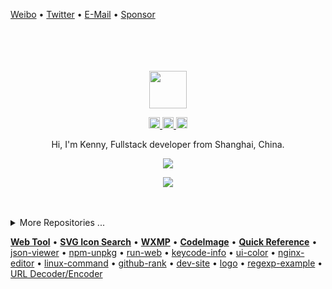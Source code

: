 [Weibo](http://weibo.com/pc175) • [Twitter](https://twitter.com/jaywcjlove) • [E-Mail](mailto:wowohoo@qq.com) • [Sponsor](https://wangchujiang.com/sponsor.html)

<div align="center">
  <br>
  <br>
  <br>
  <br>
  <a href="https://wangchujiang.com/">
    <img width="60" height="60" src="https://avatars0.githubusercontent.com/u/1680273?s=460&u=4471b74deb9973096418a93960c664c5ea3bd159&v=4" />
  </a>
  <br>
  <p>
    <a href="http://weibo.com/pc175">
      <img width="18" height="18" src="https://raw.githubusercontent.com/jaywcjlove/jaywcjlove/master/imgs/weibo.svg?sanitize=true" />
    </a>
    <a href="https://twitter.com/jaywcjlove">
      <img width="18" height="18" src="https://raw.githubusercontent.com/jaywcjlove/jaywcjlove/master/imgs/twitter.svg?sanitize=true" />
    </a>
    <a href="mailto:wowohoo@qq.com">
      <img width="18" height="18" src="https://raw.githubusercontent.com/jaywcjlove/jaywcjlove/master/imgs/mail.svg?sanitize=true" />
    </a>
  </p>
  <p>Hi, I'm Kenny, Fullstack developer from Shanghai, China.</p>
  <p>
    <a href="https://wangchujiang.com/">
      <img src="https://github-readme-stats.vercel.app/api?username=jaywcjlove&show_icons=true&icon_color=805AD5&text_color=718096&bg_color=ffffff&hide_title=true&hide_border=true&hide=contribs,issues" />
    </a>
  </p>
  
  <p>
    <a href="https://wangchujiang.com/">
      <img src="https://github-profile-trophy.vercel.app/?username=jaywcjlove&theme=flat&title=Stars,Followers,Commit,MultiLanguage&margin-w=5&row=1&column=4" />
    </a>
  </p>
  
  <br>
  <br>
</div>

<details>
<summary>More Repositories ...</summary>

<!--repos-handbook-start-->

project | homepage | stars | last commit | downloads | version 
:--- | --- | :--- | :--- | :--- | :--- 
[awesome-mac](https://github.com/jaywcjlove/awesome-mac) | [`#homepage`](https://git.io/macx) | [![GitHub stars](https://img.shields.io/github/stars/jaywcjlove/awesome-mac?style=flat)](https://github.com/jaywcjlove/awesome-mac/stargazers) | [![GitHub last commit](https://img.shields.io/github/last-commit/jaywcjlove/awesome-mac?style=flat&label=last)](https://github.com/jaywcjlove/awesome-mac/commits) | [![NPM Downloads](https://img.shields.io/npm/dm/awesome-mac.svg?label=&logo=npm&style=flat&labelColor=ffacab&color=dd4e4c)](https://www.npmjs.com/package/awesome-mac) | [![npm version](https://img.shields.io/npm/v/awesome-mac.svg?logo=npm)](https://www.npmjs.com/package/awesome-mac)
[handbook](https://github.com/jaywcjlove/handbook) | [`#homepage`](https://jaywcjlove.github.io/handbook) | [![GitHub stars](https://img.shields.io/github/stars/jaywcjlove/handbook?style=flat)](https://github.com/jaywcjlove/handbook/stargazers) | [![GitHub last commit](https://img.shields.io/github/last-commit/jaywcjlove/handbook?style=flat&label=last)](https://github.com/jaywcjlove/handbook/commits) | - | ![GitHub package version](https://img.shields.io/github/v/tag/jaywcjlove/handbook?style=flat&label=&labelColor=555&logo=github)
[mysql-tutorial](https://github.com/jaywcjlove/mysql-tutorial) | [`#homepage`](https://jaywcjlove.github.io/mysql-tutorial) | [![GitHub stars](https://img.shields.io/github/stars/jaywcjlove/mysql-tutorial?style=flat)](https://github.com/jaywcjlove/mysql-tutorial/stargazers) | [![GitHub last commit](https://img.shields.io/github/last-commit/jaywcjlove/mysql-tutorial?style=flat&label=last)](https://github.com/jaywcjlove/mysql-tutorial/commits) | - | ![GitHub package version](https://img.shields.io/github/v/tag/jaywcjlove/mysql-tutorial?style=flat&label=&labelColor=555&logo=github)
[awesome-uikit](https://github.com/jaywcjlove/awesome-uikit) | [`#homepage`](https://jaywcjlove.github.io/awesome-uikit) | [![GitHub stars](https://img.shields.io/github/stars/jaywcjlove/awesome-uikit?style=flat)](https://github.com/jaywcjlove/awesome-uikit/stargazers) | [![GitHub last commit](https://img.shields.io/github/last-commit/jaywcjlove/awesome-uikit?style=flat&label=last)](https://github.com/jaywcjlove/awesome-uikit/commits) | - | ![GitHub package version](https://img.shields.io/github/v/tag/jaywcjlove/awesome-uikit?style=flat&label=&labelColor=555&logo=github)
[nginx-tutorial](https://github.com/jaywcjlove/nginx-tutorial) | [`#homepage`](https://jaywcjlove.github.io/nginx-tutorial) | [![GitHub stars](https://img.shields.io/github/stars/jaywcjlove/nginx-tutorial?style=flat)](https://github.com/jaywcjlove/nginx-tutorial/stargazers) | [![GitHub last commit](https://img.shields.io/github/last-commit/jaywcjlove/nginx-tutorial?style=flat&label=last)](https://github.com/jaywcjlove/nginx-tutorial/commits) | - | ![GitHub package version](https://img.shields.io/github/v/tag/jaywcjlove/nginx-tutorial?style=flat&label=&labelColor=555&logo=github)
[docker-tutorial](https://github.com/jaywcjlove/docker-tutorial) | [`#homepage`](https://jaywcjlove.github.io/docker-tutorial) | [![GitHub stars](https://img.shields.io/github/stars/jaywcjlove/docker-tutorial?style=flat)](https://github.com/jaywcjlove/docker-tutorial/stargazers) | [![GitHub last commit](https://img.shields.io/github/last-commit/jaywcjlove/docker-tutorial?style=flat&label=last)](https://github.com/jaywcjlove/docker-tutorial/commits) | - | ![GitHub package version](https://img.shields.io/github/v/tag/jaywcjlove/docker-tutorial?style=flat&label=&labelColor=555&logo=github)
[golang-tutorial](https://github.com/jaywcjlove/golang-tutorial) | [`#homepage`](https://jaywcjlove.github.io/golang-tutorial) | [![GitHub stars](https://img.shields.io/github/stars/jaywcjlove/golang-tutorial?style=flat)](https://github.com/jaywcjlove/golang-tutorial/stargazers) | [![GitHub last commit](https://img.shields.io/github/last-commit/jaywcjlove/golang-tutorial?style=flat&label=last)](https://github.com/jaywcjlove/golang-tutorial/commits) | - | 
[shell-tutorial](https://github.com/jaywcjlove/shell-tutorial) | [`#homepage`](https://jaywcjlove.github.io/shell-tutorial) | [![GitHub stars](https://img.shields.io/github/stars/jaywcjlove/shell-tutorial?style=flat)](https://github.com/jaywcjlove/shell-tutorial/stargazers) | [![GitHub last commit](https://img.shields.io/github/last-commit/jaywcjlove/shell-tutorial?style=flat&label=last)](https://github.com/jaywcjlove/shell-tutorial/commits) | - | ![GitHub package version](https://img.shields.io/github/v/tag/jaywcjlove/shell-tutorial?style=flat&label=&labelColor=555&logo=github)
[git-tips](https://github.com/jaywcjlove/git-tips) | [`#homepage`](https://jaywcjlove.github.io/git-tips) | [![GitHub stars](https://img.shields.io/github/stars/jaywcjlove/git-tips?style=flat)](https://github.com/jaywcjlove/git-tips/stargazers) | [![GitHub last commit](https://img.shields.io/github/last-commit/jaywcjlove/git-tips?style=flat&label=last)](https://github.com/jaywcjlove/git-tips/commits) | - | ![GitHub package version](https://img.shields.io/github/v/tag/jaywcjlove/git-tips?style=flat&label=&labelColor=555&logo=github)
[regexp-example](https://github.com/jaywcjlove/regexp-example) | [`#homepage`](https://jaywcjlove.github.io/regexp-example) | [![GitHub stars](https://img.shields.io/github/stars/jaywcjlove/regexp-example?style=flat)](https://github.com/jaywcjlove/regexp-example/stargazers) | [![GitHub last commit](https://img.shields.io/github/last-commit/jaywcjlove/regexp-example?style=flat&label=last)](https://github.com/jaywcjlove/regexp-example/commits) | - | ![GitHub package version](https://img.shields.io/github/v/tag/jaywcjlove/regexp-example?style=flat&label=&labelColor=555&logo=github)
[swiftui-example](https://github.com/jaywcjlove/swiftui-example) | [`#homepage`](https://jaywcjlove.github.io/swiftui-example) | [![GitHub stars](https://img.shields.io/github/stars/jaywcjlove/swiftui-example?style=flat)](https://github.com/jaywcjlove/swiftui-example/stargazers) | [![GitHub last commit](https://img.shields.io/github/last-commit/jaywcjlove/swiftui-example?style=flat&label=last)](https://github.com/jaywcjlove/swiftui-example/commits) | - | ![GitHub package version](https://img.shields.io/github/v/tag/jaywcjlove/swiftui-example?style=flat&label=&labelColor=555&logo=github)
[swift-tutorial](https://github.com/jaywcjlove/swift-tutorial) | [`#homepage`](https://jaywcjlove.github.io/swift-tutorial) | [![GitHub stars](https://img.shields.io/github/stars/jaywcjlove/swift-tutorial?style=flat)](https://github.com/jaywcjlove/swift-tutorial/stargazers) | [![GitHub last commit](https://img.shields.io/github/last-commit/jaywcjlove/swift-tutorial?style=flat&label=last)](https://github.com/jaywcjlove/swift-tutorial/commits) | - | ![GitHub package version](https://img.shields.io/github/v/tag/jaywcjlove/swift-tutorial?style=flat&label=&labelColor=555&logo=github)
[c-tutorial](https://github.com/jaywcjlove/c-tutorial) | [`#homepage`](https://jaywcjlove.github.io/c-tutorial) | [![GitHub stars](https://img.shields.io/github/stars/jaywcjlove/c-tutorial?style=flat)](https://github.com/jaywcjlove/c-tutorial/stargazers) | [![GitHub last commit](https://img.shields.io/github/last-commit/jaywcjlove/c-tutorial?style=flat&label=last)](https://github.com/jaywcjlove/c-tutorial/commits) | - | ![GitHub package version](https://img.shields.io/github/v/tag/jaywcjlove/c-tutorial?style=flat&label=&labelColor=555&logo=github)
[github-actions](https://github.com/jaywcjlove/github-actions) | [`#homepage`](https://jaywcjlove.github.io/github-actions) | [![GitHub stars](https://img.shields.io/github/stars/jaywcjlove/github-actions?style=flat)](https://github.com/jaywcjlove/github-actions/stargazers) | [![GitHub last commit](https://img.shields.io/github/last-commit/jaywcjlove/github-actions?style=flat&label=last)](https://github.com/jaywcjlove/github-actions/commits) | - | ![GitHub package version](https://img.shields.io/github/v/tag/jaywcjlove/github-actions?style=flat&label=&labelColor=555&logo=github)
[react-native](https://github.com/jaywcjlove/react-native) | [`#homepage`](https://jaywcjlove.github.io/react-native) | [![GitHub stars](https://img.shields.io/github/stars/jaywcjlove/react-native?style=flat)](https://github.com/jaywcjlove/react-native/stargazers) | [![GitHub last commit](https://img.shields.io/github/last-commit/jaywcjlove/react-native?style=flat&label=last)](https://github.com/jaywcjlove/react-native/commits) | - | ![GitHub package version](https://img.shields.io/github/v/tag/jaywcjlove/react-native?style=flat&label=&labelColor=555&logo=github)
[html-tutorial](https://github.com/jaywcjlove/html-tutorial) | [`#homepage`](https://jaywcjlove.github.io/html-tutorial) | [![GitHub stars](https://img.shields.io/github/stars/jaywcjlove/html-tutorial?style=flat)](https://github.com/jaywcjlove/html-tutorial/stargazers) | [![GitHub last commit](https://img.shields.io/github/last-commit/jaywcjlove/html-tutorial?style=flat&label=last)](https://github.com/jaywcjlove/html-tutorial/commits) | - | ![GitHub package version](https://img.shields.io/github/v/tag/jaywcjlove/html-tutorial?style=flat&label=&labelColor=555&logo=github)

<!--repos-handbook-end-->

<!--repos-start-->

project | homepage | stars | last commit | downloads | version 
:--- | --- | :--- | :--- | :--- | :--- 
[linux-command](https://github.com/jaywcjlove/linux-command) | [`#homepage`](https://jaywcjlove.github.io/linux-command) | [![GitHub stars](https://img.shields.io/github/stars/jaywcjlove/linux-command?style=flat)](https://github.com/jaywcjlove/linux-command/stargazers) | [![GitHub last commit](https://img.shields.io/github/last-commit/jaywcjlove/linux-command?style=flat&label=last)](https://github.com/jaywcjlove/linux-command/commits) | [![NPM Downloads](https://img.shields.io/npm/dm/linux-command.svg?label=&logo=npm&style=flat&labelColor=ffacab&color=dd4e4c)](https://www.npmjs.com/package/linux-command) | [![npm version](https://img.shields.io/npm/v/linux-command.svg?logo=npm)](https://www.npmjs.com/package/linux-command)
[hotkeys](https://github.com/jaywcjlove/hotkeys) | [`#homepage`](https://git.io/hotkeys.js) | [![GitHub stars](https://img.shields.io/github/stars/jaywcjlove/hotkeys?style=flat)](https://github.com/jaywcjlove/hotkeys/stargazers) | [![GitHub last commit](https://img.shields.io/github/last-commit/jaywcjlove/hotkeys?style=flat&label=last)](https://github.com/jaywcjlove/hotkeys/commits) | [![NPM Downloads](https://img.shields.io/npm/dm/hotkeys-js.svg?label=&logo=npm&style=flat&labelColor=ffacab&color=dd4e4c)](https://www.npmjs.com/package/hotkeys-js) | [![npm version](https://img.shields.io/npm/v/hotkeys-js.svg?logo=npm)](https://www.npmjs.com/package/hotkeys-js)
[reference](https://github.com/jaywcjlove/reference) | [`#homepage`](https://jaywcjlove.github.io/reference) | [![GitHub stars](https://img.shields.io/github/stars/jaywcjlove/reference?style=flat)](https://github.com/jaywcjlove/reference/stargazers) | [![GitHub last commit](https://img.shields.io/github/last-commit/jaywcjlove/reference?style=flat&label=last)](https://github.com/jaywcjlove/reference/commits) | - | ![GitHub package version](https://img.shields.io/github/v/tag/jaywcjlove/reference?style=flat&label=&labelColor=555&logo=github)
[github-rank](https://github.com/jaywcjlove/github-rank) | [`#homepage`](http://jaywcjlove.github.io/github-rank) | [![GitHub stars](https://img.shields.io/github/stars/jaywcjlove/github-rank?style=flat)](https://github.com/jaywcjlove/github-rank/stargazers) | [![GitHub last commit](https://img.shields.io/github/last-commit/jaywcjlove/github-rank?style=flat&label=last)](https://github.com/jaywcjlove/github-rank/commits) | [![NPM Downloads](https://img.shields.io/npm/dm/@wcj/github-rank.svg?label=&logo=npm&style=flat&labelColor=ffacab&color=dd4e4c)](https://www.npmjs.com/package/@wcj/github-rank) | [![npm version](https://img.shields.io/npm/v/@wcj/github-rank.svg?logo=npm)](https://www.npmjs.com/package/@wcj/github-rank)
[iNotify](https://github.com/jaywcjlove/iNotify) | [`#homepage`](https://git.io/iNotify) | [![GitHub stars](https://img.shields.io/github/stars/jaywcjlove/iNotify?style=flat)](https://github.com/jaywcjlove/iNotify/stargazers) | [![GitHub last commit](https://img.shields.io/github/last-commit/jaywcjlove/iNotify?style=flat&label=last)](https://github.com/jaywcjlove/iNotify/commits) | [![NPM Downloads](https://img.shields.io/npm/dm/@wcjiang/notify.svg?label=&logo=npm&style=flat&labelColor=ffacab&color=dd4e4c)](https://www.npmjs.com/package/@wcjiang/notify) | [![npm version](https://img.shields.io/npm/v/@wcjiang/notify.svg?logo=npm)](https://www.npmjs.com/package/@wcjiang/notify)
[oscnews](https://github.com/jaywcjlove/oscnews) | [`#homepage`](https://chrome.google.com/webstore/detail/oscnews/iheapfheanfjcemgneblljhaebonakbg) | [![GitHub stars](https://img.shields.io/github/stars/jaywcjlove/oscnews?style=flat)](https://github.com/jaywcjlove/oscnews/stargazers) | [![GitHub last commit](https://img.shields.io/github/last-commit/jaywcjlove/oscnews?style=flat&label=last)](https://github.com/jaywcjlove/oscnews/commits) | - | ![GitHub package version](https://img.shields.io/github/v/tag/jaywcjlove/oscnews?style=flat&label=&labelColor=555&logo=github)
[vim-web](https://github.com/jaywcjlove/vim-web) | [`#homepage`](https://jaywcjlove.github.io/vim-web) | [![GitHub stars](https://img.shields.io/github/stars/jaywcjlove/vim-web?style=flat)](https://github.com/jaywcjlove/vim-web/stargazers) | [![GitHub last commit](https://img.shields.io/github/last-commit/jaywcjlove/vim-web?style=flat&label=last)](https://github.com/jaywcjlove/vim-web/commits) | - | ![GitHub package version](https://img.shields.io/github/v/tag/jaywcjlove/vim-web?style=flat&label=&labelColor=555&logo=github)
[validator.js](https://github.com/jaywcjlove/validator.js) | [`#homepage`](https://git.io/validatorjs) | [![GitHub stars](https://img.shields.io/github/stars/jaywcjlove/validator.js?style=flat)](https://github.com/jaywcjlove/validator.js/stargazers) | [![GitHub last commit](https://img.shields.io/github/last-commit/jaywcjlove/validator.js?style=flat&label=last)](https://github.com/jaywcjlove/validator.js/commits) | [![NPM Downloads](https://img.shields.io/npm/dm/validator.tool.svg?label=&logo=npm&style=flat&labelColor=ffacab&color=dd4e4c)](https://www.npmjs.com/package/validator.tool) | [![npm version](https://img.shields.io/npm/v/validator.tool.svg?logo=npm)](https://www.npmjs.com/package/validator.tool)
[mocker-api](https://github.com/jaywcjlove/mocker-api) | [`#homepage`](https://jaywcjlove.github.io/mocker-api) | [![GitHub stars](https://img.shields.io/github/stars/jaywcjlove/mocker-api?style=flat)](https://github.com/jaywcjlove/mocker-api/stargazers) | [![GitHub last commit](https://img.shields.io/github/last-commit/jaywcjlove/mocker-api?style=flat&label=last)](https://github.com/jaywcjlove/mocker-api/commits) | [![NPM Downloads](https://img.shields.io/npm/dm/mocker-api.svg?label=&logo=npm&style=flat&labelColor=ffacab&color=dd4e4c)](https://www.npmjs.com/package/mocker-api) | [![npm version](https://img.shields.io/npm/v/mocker-api.svg?logo=npm)](https://www.npmjs.com/package/mocker-api)
[FED](https://github.com/jaywcjlove/FED) | [`#homepage`](http://jaywcjlove.github.io/FED) | [![GitHub stars](https://img.shields.io/github/stars/jaywcjlove/FED?style=flat)](https://github.com/jaywcjlove/FED/stargazers) | [![GitHub last commit](https://img.shields.io/github/last-commit/jaywcjlove/FED?style=flat&label=last)](https://github.com/jaywcjlove/FED/commits) | [![NPM Downloads](https://img.shields.io/npm/dm/@wcj/fed.svg?label=&logo=npm&style=flat&labelColor=ffacab&color=dd4e4c)](https://www.npmjs.com/package/@wcj/fed) | [![npm version](https://img.shields.io/npm/v/@wcj/fed.svg?logo=npm)](https://www.npmjs.com/package/@wcj/fed)
[store.js](https://github.com/jaywcjlove/store.js) | [`#homepage`](https://jaywcjlove.github.io/store.js) | [![GitHub stars](https://img.shields.io/github/stars/jaywcjlove/store.js?style=flat)](https://github.com/jaywcjlove/store.js/stargazers) | [![GitHub last commit](https://img.shields.io/github/last-commit/jaywcjlove/store.js?style=flat&label=last)](https://github.com/jaywcjlove/store.js/commits) | [![NPM Downloads](https://img.shields.io/npm/dm/storejs.svg?label=&logo=npm&style=flat&labelColor=ffacab&color=dd4e4c)](https://www.npmjs.com/package/storejs) | [![npm version](https://img.shields.io/npm/v/storejs.svg?logo=npm)](https://www.npmjs.com/package/storejs)
[react-hotkeys](https://github.com/jaywcjlove/react-hotkeys) | [`#homepage`](https://jaywcjlove.github.io/react-hotkeys/) | [![GitHub stars](https://img.shields.io/github/stars/jaywcjlove/react-hotkeys?style=flat)](https://github.com/jaywcjlove/react-hotkeys/stargazers) | [![GitHub last commit](https://img.shields.io/github/last-commit/jaywcjlove/react-hotkeys?style=flat&label=last)](https://github.com/jaywcjlove/react-hotkeys/commits) | [![NPM Downloads](https://img.shields.io/npm/dm/react-hot-keys.svg?label=&logo=npm&style=flat&labelColor=ffacab&color=dd4e4c)](https://www.npmjs.com/package/react-hot-keys) | [![npm version](https://img.shields.io/npm/v/react-hot-keys.svg?logo=npm)](https://www.npmjs.com/package/react-hot-keys)
[svgtofont](https://github.com/jaywcjlove/svgtofont) | [`#homepage`](https://jaywcjlove.github.io/svgtofont) | [![GitHub stars](https://img.shields.io/github/stars/jaywcjlove/svgtofont?style=flat)](https://github.com/jaywcjlove/svgtofont/stargazers) | [![GitHub last commit](https://img.shields.io/github/last-commit/jaywcjlove/svgtofont?style=flat&label=last)](https://github.com/jaywcjlove/svgtofont/commits) | [![NPM Downloads](https://img.shields.io/npm/dm/svgtofont.svg?label=&logo=npm&style=flat&labelColor=ffacab&color=dd4e4c)](https://www.npmjs.com/package/svgtofont) | [![npm version](https://img.shields.io/npm/v/svgtofont.svg?logo=npm)](https://www.npmjs.com/package/svgtofont)
[translater.js](https://github.com/jaywcjlove/translater.js) | [`#homepage`](https://git.io/translater.js) | [![GitHub stars](https://img.shields.io/github/stars/jaywcjlove/translater.js?style=flat)](https://github.com/jaywcjlove/translater.js/stargazers) | [![GitHub last commit](https://img.shields.io/github/last-commit/jaywcjlove/translater.js?style=flat&label=last)](https://github.com/jaywcjlove/translater.js/commits) | [![NPM Downloads](https://img.shields.io/npm/dm/translater.js.svg?label=&logo=npm&style=flat&labelColor=ffacab&color=dd4e4c)](https://www.npmjs.com/package/translater.js) | [![npm version](https://img.shields.io/npm/v/translater.js.svg?logo=npm)](https://www.npmjs.com/package/translater.js)
[idoc](https://github.com/jaywcjlove/idoc) | [`#homepage`](https://git.io/idoc) | [![GitHub stars](https://img.shields.io/github/stars/jaywcjlove/idoc?style=flat)](https://github.com/jaywcjlove/idoc/stargazers) | [![GitHub last commit](https://img.shields.io/github/last-commit/jaywcjlove/idoc?style=flat&label=last)](https://github.com/jaywcjlove/idoc/commits) | [![NPM Downloads](https://img.shields.io/npm/dm/idoc.svg?label=&logo=npm&style=flat&labelColor=ffacab&color=dd4e4c)](https://www.npmjs.com/package/idoc) | [![npm version](https://img.shields.io/npm/v/idoc.svg?logo=npm)](https://www.npmjs.com/package/idoc)
[sgo](https://github.com/jaywcjlove/sgo) | [`#homepage`](https://jaywcjlove.github.io/sgo) | [![GitHub stars](https://img.shields.io/github/stars/jaywcjlove/sgo?style=flat)](https://github.com/jaywcjlove/sgo/stargazers) | [![GitHub last commit](https://img.shields.io/github/last-commit/jaywcjlove/sgo?style=flat&label=last)](https://github.com/jaywcjlove/sgo/commits) | [![NPM Downloads](https://img.shields.io/npm/dm/sgo.svg?label=&logo=npm&style=flat&labelColor=ffacab&color=dd4e4c)](https://www.npmjs.com/package/sgo) | [![npm version](https://img.shields.io/npm/v/sgo.svg?logo=npm)](https://www.npmjs.com/package/sgo)
[react-monacoeditor](https://github.com/jaywcjlove/react-monacoeditor) | [`#homepage`](https://jaywcjlove.github.io/react-monacoeditor/) | [![GitHub stars](https://img.shields.io/github/stars/jaywcjlove/react-monacoeditor?style=flat)](https://github.com/jaywcjlove/react-monacoeditor/stargazers) | [![GitHub last commit](https://img.shields.io/github/last-commit/jaywcjlove/react-monacoeditor?style=flat&label=last)](https://github.com/jaywcjlove/react-monacoeditor/commits) | [![NPM Downloads](https://img.shields.io/npm/dm/@uiw/react-monacoeditor.svg?label=&logo=npm&style=flat&labelColor=ffacab&color=dd4e4c)](https://www.npmjs.com/package/@uiw/react-monacoeditor) | [![npm version](https://img.shields.io/npm/v/@uiw/react-monacoeditor.svg?logo=npm)](https://www.npmjs.com/package/@uiw/react-monacoeditor)
[amac](https://github.com/jaywcjlove/amac) | - | [![GitHub stars](https://img.shields.io/github/stars/jaywcjlove/amac?style=flat)](https://github.com/jaywcjlove/amac/stargazers) | [![GitHub last commit](https://img.shields.io/github/last-commit/jaywcjlove/amac?style=flat&label=last)](https://github.com/jaywcjlove/amac/commits) | - | ![GitHub package version](https://img.shields.io/github/v/tag/jaywcjlove/amac?style=flat&label=&labelColor=555&logo=github)
[cookie.js](https://github.com/jaywcjlove/cookie.js) | [`#homepage`](https://jaywcjlove.github.io/cookie.js) | [![GitHub stars](https://img.shields.io/github/stars/jaywcjlove/cookie.js?style=flat)](https://github.com/jaywcjlove/cookie.js/stargazers) | [![GitHub last commit](https://img.shields.io/github/last-commit/jaywcjlove/cookie.js?style=flat&label=last)](https://github.com/jaywcjlove/cookie.js/commits) | [![NPM Downloads](https://img.shields.io/npm/dm/cookiejs.svg?label=&logo=npm&style=flat&labelColor=ffacab&color=dd4e4c)](https://www.npmjs.com/package/cookiejs) | [![npm version](https://img.shields.io/npm/v/cookiejs.svg?logo=npm)](https://www.npmjs.com/package/cookiejs)
[rdoc](https://github.com/jaywcjlove/rdoc) | [`#homepage`](https://git.io/rdoc) | [![GitHub stars](https://img.shields.io/github/stars/jaywcjlove/rdoc?style=flat)](https://github.com/jaywcjlove/rdoc/stargazers) | [![GitHub last commit](https://img.shields.io/github/last-commit/jaywcjlove/rdoc?style=flat&label=last)](https://github.com/jaywcjlove/rdoc/commits) | [![NPM Downloads](https://img.shields.io/npm/dm/rdoc.svg?label=&logo=npm&style=flat&labelColor=ffacab&color=dd4e4c)](https://www.npmjs.com/package/rdoc) | [![npm version](https://img.shields.io/npm/v/rdoc.svg?logo=npm)](https://www.npmjs.com/package/rdoc)
[sb](https://github.com/jaywcjlove/sb) | [`#homepage`](https://jaywcjlove.github.io/sb) | [![GitHub stars](https://img.shields.io/github/stars/jaywcjlove/sb?style=flat)](https://github.com/jaywcjlove/sb/stargazers) | [![GitHub last commit](https://img.shields.io/github/last-commit/jaywcjlove/sb?style=flat&label=last)](https://github.com/jaywcjlove/sb/commits) | - | 
[onlinenetwork](https://github.com/jaywcjlove/onlinenetwork) | - | [![GitHub stars](https://img.shields.io/github/stars/jaywcjlove/onlinenetwork?style=flat)](https://github.com/jaywcjlove/onlinenetwork/stargazers) | [![GitHub last commit](https://img.shields.io/github/last-commit/jaywcjlove/onlinenetwork?style=flat&label=last)](https://github.com/jaywcjlove/onlinenetwork/commits) | - | ![GitHub package version](https://img.shields.io/github/v/tag/jaywcjlove/onlinenetwork?style=flat&label=&labelColor=555&logo=github)
[tsbb](https://github.com/jaywcjlove/tsbb) | [`#homepage`](http://jaywcjlove.github.io/tsbb) | [![GitHub stars](https://img.shields.io/github/stars/jaywcjlove/tsbb?style=flat)](https://github.com/jaywcjlove/tsbb/stargazers) | [![GitHub last commit](https://img.shields.io/github/last-commit/jaywcjlove/tsbb?style=flat&label=last)](https://github.com/jaywcjlove/tsbb/commits) | [![NPM Downloads](https://img.shields.io/npm/dm/tsbb.svg?label=&logo=npm&style=flat&labelColor=ffacab&color=dd4e4c)](https://www.npmjs.com/package/tsbb) | [![npm version](https://img.shields.io/npm/v/tsbb.svg?logo=npm)](https://www.npmjs.com/package/tsbb)
[magic-input](https://github.com/jaywcjlove/magic-input) | [`#homepage`](https://jaywcjlove.github.io/magic-input) | [![GitHub stars](https://img.shields.io/github/stars/jaywcjlove/magic-input?style=flat)](https://github.com/jaywcjlove/magic-input/stargazers) | [![GitHub last commit](https://img.shields.io/github/last-commit/jaywcjlove/magic-input?style=flat&label=last)](https://github.com/jaywcjlove/magic-input/commits) | [![NPM Downloads](https://img.shields.io/npm/dm/magic-input.svg?label=&logo=npm&style=flat&labelColor=ffacab&color=dd4e4c)](https://www.npmjs.com/package/magic-input) | [![npm version](https://img.shields.io/npm/v/magic-input.svg?logo=npm)](https://www.npmjs.com/package/magic-input)
[colors-cli](https://github.com/jaywcjlove/colors-cli) | [`#homepage`](https://jaywcjlove.github.io/colors-cli) | [![GitHub stars](https://img.shields.io/github/stars/jaywcjlove/colors-cli?style=flat)](https://github.com/jaywcjlove/colors-cli/stargazers) | [![GitHub last commit](https://img.shields.io/github/last-commit/jaywcjlove/colors-cli?style=flat&label=last)](https://github.com/jaywcjlove/colors-cli/commits) | [![NPM Downloads](https://img.shields.io/npm/dm/colors-cli.svg?label=&logo=npm&style=flat&labelColor=ffacab&color=dd4e4c)](https://www.npmjs.com/package/colors-cli) | [![npm version](https://img.shields.io/npm/v/colors-cli.svg?logo=npm)](https://www.npmjs.com/package/colors-cli)
[icongo](https://github.com/jaywcjlove/icongo) | [`#homepage`](https://icongo.github.io) | [![GitHub stars](https://img.shields.io/github/stars/jaywcjlove/icongo?style=flat)](https://github.com/jaywcjlove/icongo/stargazers) | [![GitHub last commit](https://img.shields.io/github/last-commit/jaywcjlove/icongo?style=flat&label=last)](https://github.com/jaywcjlove/icongo/commits) | [![NPM Downloads](https://img.shields.io/npm/dm/icongo.svg?label=&logo=npm&style=flat&labelColor=ffacab&color=dd4e4c)](https://www.npmjs.com/package/icongo) | [![npm version](https://img.shields.io/npm/v/icongo.svg?logo=npm)](https://www.npmjs.com/package/icongo)
[tools](https://github.com/jaywcjlove/tools) | [`#homepage`](https://jaywcjlove.github.io/tools) | [![GitHub stars](https://img.shields.io/github/stars/jaywcjlove/tools?style=flat)](https://github.com/jaywcjlove/tools/stargazers) | [![GitHub last commit](https://img.shields.io/github/last-commit/jaywcjlove/tools?style=flat&label=last)](https://github.com/jaywcjlove/tools/commits) | - | ![GitHub package version](https://img.shields.io/github/v/tag/jaywcjlove/tools?style=flat&label=&labelColor=555&logo=github)
[wcj](https://github.com/jaywcjlove/wcj) | [`#homepage`](http://jaywcjlove.github.io/wcj) | [![GitHub stars](https://img.shields.io/github/stars/jaywcjlove/wcj?style=flat)](https://github.com/jaywcjlove/wcj/stargazers) | [![GitHub last commit](https://img.shields.io/github/last-commit/jaywcjlove/wcj?style=flat&label=last)](https://github.com/jaywcjlove/wcj/commits) | [![NPM Downloads](https://img.shields.io/npm/dm/wcj.svg?label=&logo=npm&style=flat&labelColor=ffacab&color=dd4e4c)](https://www.npmjs.com/package/wcj) | [![npm version](https://img.shields.io/npm/v/wcj.svg?logo=npm)](https://www.npmjs.com/package/wcj)
[wxmp](https://github.com/jaywcjlove/wxmp) | [`#homepage`](https://jaywcjlove.github.io/wxmp) | [![GitHub stars](https://img.shields.io/github/stars/jaywcjlove/wxmp?style=flat)](https://github.com/jaywcjlove/wxmp/stargazers) | [![GitHub last commit](https://img.shields.io/github/last-commit/jaywcjlove/wxmp?style=flat&label=last)](https://github.com/jaywcjlove/wxmp/commits) | - | ![GitHub package version](https://img.shields.io/github/v/tag/jaywcjlove/wxmp?style=flat&label=&labelColor=555&logo=github)
[dev-site](https://github.com/jaywcjlove/dev-site) | [`#homepage`](https://jaywcjlove.github.io/dev-site) | [![GitHub stars](https://img.shields.io/github/stars/jaywcjlove/dev-site?style=flat)](https://github.com/jaywcjlove/dev-site/stargazers) | [![GitHub last commit](https://img.shields.io/github/last-commit/jaywcjlove/dev-site?style=flat&label=last)](https://github.com/jaywcjlove/dev-site/commits) | [![NPM Downloads](https://img.shields.io/npm/dm/dev-site.svg?label=&logo=npm&style=flat&labelColor=ffacab&color=dd4e4c)](https://www.npmjs.com/package/dev-site) | [![npm version](https://img.shields.io/npm/v/dev-site.svg?logo=npm)](https://www.npmjs.com/package/dev-site)
[loading-cli](https://github.com/jaywcjlove/loading-cli) | [`#homepage`](https://jaywcjlove.github.io/loading-cli) | [![GitHub stars](https://img.shields.io/github/stars/jaywcjlove/loading-cli?style=flat)](https://github.com/jaywcjlove/loading-cli/stargazers) | [![GitHub last commit](https://img.shields.io/github/last-commit/jaywcjlove/loading-cli?style=flat&label=last)](https://github.com/jaywcjlove/loading-cli/commits) | - | ![GitHub package version](https://img.shields.io/github/v/tag/jaywcjlove/loading-cli?style=flat&label=&labelColor=555&logo=github)
[date.js](https://github.com/jaywcjlove/date.js) | - | [![GitHub stars](https://img.shields.io/github/stars/jaywcjlove/date.js?style=flat)](https://github.com/jaywcjlove/date.js/stargazers) | [![GitHub last commit](https://img.shields.io/github/last-commit/jaywcjlove/date.js?style=flat&label=last)](https://github.com/jaywcjlove/date.js/commits) | [![NPM Downloads](https://img.shields.io/npm/dm/@wcj/date.svg?label=&logo=npm&style=flat&labelColor=ffacab&color=dd4e4c)](https://www.npmjs.com/package/@wcj/date) | [![npm version](https://img.shields.io/npm/v/@wcj/date.svg?logo=npm)](https://www.npmjs.com/package/@wcj/date)
[websocket](https://github.com/jaywcjlove/websocket) | - | [![GitHub stars](https://img.shields.io/github/stars/jaywcjlove/websocket?style=flat)](https://github.com/jaywcjlove/websocket/stargazers) | [![GitHub last commit](https://img.shields.io/github/last-commit/jaywcjlove/websocket?style=flat&label=last)](https://github.com/jaywcjlove/websocket/commits) | [![NPM Downloads](https://img.shields.io/npm/dm/websocketjs.svg?label=&logo=npm&style=flat&labelColor=ffacab&color=dd4e4c)](https://www.npmjs.com/package/websocketjs) | [![npm version](https://img.shields.io/npm/v/websocketjs.svg?logo=npm)](https://www.npmjs.com/package/websocketjs)
[stylus-px2rem](https://github.com/jaywcjlove/stylus-px2rem) | - | [![GitHub stars](https://img.shields.io/github/stars/jaywcjlove/stylus-px2rem?style=flat)](https://github.com/jaywcjlove/stylus-px2rem/stargazers) | [![GitHub last commit](https://img.shields.io/github/last-commit/jaywcjlove/stylus-px2rem?style=flat&label=last)](https://github.com/jaywcjlove/stylus-px2rem/commits) | [![NPM Downloads](https://img.shields.io/npm/dm/stylus-px2rem.svg?label=&logo=npm&style=flat&labelColor=ffacab&color=dd4e4c)](https://www.npmjs.com/package/stylus-px2rem) | [![npm version](https://img.shields.io/npm/v/stylus-px2rem.svg?logo=npm)](https://www.npmjs.com/package/stylus-px2rem)
[hexoThemeKacper](https://github.com/jaywcjlove/hexoThemeKacper) | [`#homepage`](http://JSLite.io) | [![GitHub stars](https://img.shields.io/github/stars/jaywcjlove/hexoThemeKacper?style=flat)](https://github.com/jaywcjlove/hexoThemeKacper/stargazers) | [![GitHub last commit](https://img.shields.io/github/last-commit/jaywcjlove/hexoThemeKacper?style=flat&label=last)](https://github.com/jaywcjlove/hexoThemeKacper/commits) | - | ![GitHub package version](https://img.shields.io/github/v/tag/jaywcjlove/hexoThemeKacper?style=flat&label=&labelColor=555&logo=github)
[rollup-demo](https://github.com/jaywcjlove/rollup-demo) | - | [![GitHub stars](https://img.shields.io/github/stars/jaywcjlove/rollup-demo?style=flat)](https://github.com/jaywcjlove/rollup-demo/stargazers) | [![GitHub last commit](https://img.shields.io/github/last-commit/jaywcjlove/rollup-demo?style=flat&label=last)](https://github.com/jaywcjlove/rollup-demo/commits) | - | ![GitHub package version](https://img.shields.io/github/v/tag/jaywcjlove/rollup-demo?style=flat&label=&labelColor=555&logo=github)
[changelog-generator](https://github.com/jaywcjlove/changelog-generator) | [`#homepage`](https://jaywcjlove.github.io/changelog-generator/) | [![GitHub stars](https://img.shields.io/github/stars/jaywcjlove/changelog-generator?style=flat)](https://github.com/jaywcjlove/changelog-generator/stargazers) | [![GitHub last commit](https://img.shields.io/github/last-commit/jaywcjlove/changelog-generator?style=flat&label=last)](https://github.com/jaywcjlove/changelog-generator/commits) | - | ![GitHub package version](https://img.shields.io/github/v/tag/jaywcjlove/changelog-generator?style=flat&label=&labelColor=555&logo=github)
[markdown-to-html-cli](https://github.com/jaywcjlove/markdown-to-html-cli) | [`#homepage`](https://jaywcjlove.github.io/markdown-to-html-cli) | [![GitHub stars](https://img.shields.io/github/stars/jaywcjlove/markdown-to-html-cli?style=flat)](https://github.com/jaywcjlove/markdown-to-html-cli/stargazers) | [![GitHub last commit](https://img.shields.io/github/last-commit/jaywcjlove/markdown-to-html-cli?style=flat&label=last)](https://github.com/jaywcjlove/markdown-to-html-cli/commits) | [![NPM Downloads](https://img.shields.io/npm/dm/markdown-to-html-cli.svg?label=&logo=npm&style=flat&labelColor=ffacab&color=dd4e4c)](https://www.npmjs.com/package/markdown-to-html-cli) | [![npm version](https://img.shields.io/npm/v/markdown-to-html-cli.svg?logo=npm)](https://www.npmjs.com/package/markdown-to-html-cli)
[rehype-attr](https://github.com/jaywcjlove/rehype-attr) | [`#homepage`](https://jaywcjlove.github.io/rehype-attr) | [![GitHub stars](https://img.shields.io/github/stars/jaywcjlove/rehype-attr?style=flat)](https://github.com/jaywcjlove/rehype-attr/stargazers) | [![GitHub last commit](https://img.shields.io/github/last-commit/jaywcjlove/rehype-attr?style=flat&label=last)](https://github.com/jaywcjlove/rehype-attr/commits) | [![NPM Downloads](https://img.shields.io/npm/dm/rehype-attr.svg?label=&logo=npm&style=flat&labelColor=ffacab&color=dd4e4c)](https://www.npmjs.com/package/rehype-attr) | [![npm version](https://img.shields.io/npm/v/rehype-attr.svg?logo=npm)](https://www.npmjs.com/package/rehype-attr)
[jaywcjlove](https://github.com/jaywcjlove/jaywcjlove) | - | [![GitHub stars](https://img.shields.io/github/stars/jaywcjlove/jaywcjlove?style=flat)](https://github.com/jaywcjlove/jaywcjlove/stargazers) | [![GitHub last commit](https://img.shields.io/github/last-commit/jaywcjlove/jaywcjlove?style=flat&label=last)](https://github.com/jaywcjlove/jaywcjlove/commits) | - | 
[jaywcjlove.github.io](https://github.com/jaywcjlove/jaywcjlove.github.io) | [`#homepage`](https://wangchujiang.com) | [![GitHub stars](https://img.shields.io/github/stars/jaywcjlove/jaywcjlove.github.io?style=flat)](https://github.com/jaywcjlove/jaywcjlove.github.io/stargazers) | [![GitHub last commit](https://img.shields.io/github/last-commit/jaywcjlove/jaywcjlove.github.io?style=flat&label=last)](https://github.com/jaywcjlove/jaywcjlove.github.io/commits) | - | 
[swiftui-markdown](https://github.com/jaywcjlove/swiftui-markdown) | [`#homepage`](https://jaywcjlove.github.io/swiftui-markdown) | [![GitHub stars](https://img.shields.io/github/stars/jaywcjlove/swiftui-markdown?style=flat)](https://github.com/jaywcjlove/swiftui-markdown/stargazers) | [![GitHub last commit](https://img.shields.io/github/last-commit/jaywcjlove/swiftui-markdown?style=flat&label=last)](https://github.com/jaywcjlove/swiftui-markdown/commits) | - | ![GitHub package version](https://img.shields.io/github/v/tag/jaywcjlove/swiftui-markdown?style=flat&label=&labelColor=555&logo=github)
[console-emojis](https://github.com/jaywcjlove/console-emojis) | [`#homepage`](https://npm.im/console-emojis) | [![GitHub stars](https://img.shields.io/github/stars/jaywcjlove/console-emojis?style=flat)](https://github.com/jaywcjlove/console-emojis/stargazers) | [![GitHub last commit](https://img.shields.io/github/last-commit/jaywcjlove/console-emojis?style=flat&label=last)](https://github.com/jaywcjlove/console-emojis/commits) | [![NPM Downloads](https://img.shields.io/npm/dm/console-emojis.svg?label=&logo=npm&style=flat&labelColor=ffacab&color=dd4e4c)](https://www.npmjs.com/package/console-emojis) | [![npm version](https://img.shields.io/npm/v/console-emojis.svg?logo=npm)](https://www.npmjs.com/package/console-emojis)
[webpack-react-demo](https://github.com/jaywcjlove/webpack-react-demo) | - | [![GitHub stars](https://img.shields.io/github/stars/jaywcjlove/webpack-react-demo?style=flat)](https://github.com/jaywcjlove/webpack-react-demo/stargazers) | [![GitHub last commit](https://img.shields.io/github/last-commit/jaywcjlove/webpack-react-demo?style=flat&label=last)](https://github.com/jaywcjlove/webpack-react-demo/commits) | - | 
[AutoPrefixCSS](https://github.com/jaywcjlove/AutoPrefixCSS) | - | [![GitHub stars](https://img.shields.io/github/stars/jaywcjlove/AutoPrefixCSS?style=flat)](https://github.com/jaywcjlove/AutoPrefixCSS/stargazers) | [![GitHub last commit](https://img.shields.io/github/last-commit/jaywcjlove/AutoPrefixCSS?style=flat&label=last)](https://github.com/jaywcjlove/AutoPrefixCSS/commits) | - | ![GitHub package version](https://img.shields.io/github/v/tag/jaywcjlove/AutoPrefixCSS?style=flat&label=&labelColor=555&logo=github)
[parcel-plugin-markdown-string](https://github.com/jaywcjlove/parcel-plugin-markdown-string) | [`#homepage`](https://jaywcjlove.github.io/parcel-plugin-markdown-string) | [![GitHub stars](https://img.shields.io/github/stars/jaywcjlove/parcel-plugin-markdown-string?style=flat)](https://github.com/jaywcjlove/parcel-plugin-markdown-string/stargazers) | [![GitHub last commit](https://img.shields.io/github/last-commit/jaywcjlove/parcel-plugin-markdown-string?style=flat&label=last)](https://github.com/jaywcjlove/parcel-plugin-markdown-string/commits) | [![NPM Downloads](https://img.shields.io/npm/dm/parcel-plugin-markdown-string.svg?label=&logo=npm&style=flat&labelColor=ffacab&color=dd4e4c)](https://www.npmjs.com/package/parcel-plugin-markdown-string) | [![npm version](https://img.shields.io/npm/v/parcel-plugin-markdown-string.svg?logo=npm)](https://www.npmjs.com/package/parcel-plugin-markdown-string)
[webpack-plugin-manifest](https://github.com/jaywcjlove/webpack-plugin-manifest) | - | [![GitHub stars](https://img.shields.io/github/stars/jaywcjlove/webpack-plugin-manifest?style=flat)](https://github.com/jaywcjlove/webpack-plugin-manifest/stargazers) | [![GitHub last commit](https://img.shields.io/github/last-commit/jaywcjlove/webpack-plugin-manifest?style=flat&label=last)](https://github.com/jaywcjlove/webpack-plugin-manifest/commits) | [![NPM Downloads](https://img.shields.io/npm/dm/webpack-manifest.svg?label=&logo=npm&style=flat&labelColor=ffacab&color=dd4e4c)](https://www.npmjs.com/package/webpack-manifest) | [![npm version](https://img.shields.io/npm/v/webpack-manifest.svg?logo=npm)](https://www.npmjs.com/package/webpack-manifest)
[rust-cn-document-for-docker](https://github.com/jaywcjlove/rust-cn-document-for-docker) | [`#homepage`](https://jaywcjlove.github.io/rust-cn-document-for-docker) | [![GitHub stars](https://img.shields.io/github/stars/jaywcjlove/rust-cn-document-for-docker?style=flat)](https://github.com/jaywcjlove/rust-cn-document-for-docker/stargazers) | [![GitHub last commit](https://img.shields.io/github/last-commit/jaywcjlove/rust-cn-document-for-docker?style=flat&label=last)](https://github.com/jaywcjlove/rust-cn-document-for-docker/commits) | - | ![GitHub package version](https://img.shields.io/github/v/tag/jaywcjlove/rust-cn-document-for-docker?style=flat&label=&labelColor=555&logo=github)
[nginx-editor](https://github.com/jaywcjlove/nginx-editor) | [`#homepage`](https://jaywcjlove.github.io/nginx-editor) | [![GitHub stars](https://img.shields.io/github/stars/jaywcjlove/nginx-editor?style=flat)](https://github.com/jaywcjlove/nginx-editor/stargazers) | [![GitHub last commit](https://img.shields.io/github/last-commit/jaywcjlove/nginx-editor?style=flat&label=last)](https://github.com/jaywcjlove/nginx-editor/commits) | [![NPM Downloads](https://img.shields.io/npm/dm/monaco-editor-nginx.svg?label=&logo=npm&style=flat&labelColor=ffacab&color=dd4e4c)](https://www.npmjs.com/package/monaco-editor-nginx) | [![npm version](https://img.shields.io/npm/v/monaco-editor-nginx.svg?logo=npm)](https://www.npmjs.com/package/monaco-editor-nginx)
[google](https://github.com/jaywcjlove/google) | [`#homepage`](https://jaywcjlove.github.io/google) | [![GitHub stars](https://img.shields.io/github/stars/jaywcjlove/google?style=flat)](https://github.com/jaywcjlove/google/stargazers) | [![GitHub last commit](https://img.shields.io/github/last-commit/jaywcjlove/google?style=flat&label=last)](https://github.com/jaywcjlove/google/commits) | - | ![GitHub package version](https://img.shields.io/github/v/tag/jaywcjlove/google?style=flat&label=&labelColor=555&logo=github)
[table-of-general-standard-chinese-characters](https://github.com/jaywcjlove/table-of-general-standard-chinese-characters) | [`#homepage`](https://jaywcjlove.github.io/tools/#/standard-chinese-characters) | [![GitHub stars](https://img.shields.io/github/stars/jaywcjlove/table-of-general-standard-chinese-characters?style=flat)](https://github.com/jaywcjlove/table-of-general-standard-chinese-characters/stargazers) | [![GitHub last commit](https://img.shields.io/github/last-commit/jaywcjlove/table-of-general-standard-chinese-characters?style=flat&label=last)](https://github.com/jaywcjlove/table-of-general-standard-chinese-characters/commits) | [![NPM Downloads](https://img.shields.io/npm/dm/togscc.svg?label=&logo=npm&style=flat&labelColor=ffacab&color=dd4e4c)](https://www.npmjs.com/package/togscc) | [![npm version](https://img.shields.io/npm/v/togscc.svg?logo=npm)](https://www.npmjs.com/package/togscc)
[dark-mode](https://github.com/jaywcjlove/dark-mode) | [`#homepage`](https://jaywcjlove.github.io/dark-mode) | [![GitHub stars](https://img.shields.io/github/stars/jaywcjlove/dark-mode?style=flat)](https://github.com/jaywcjlove/dark-mode/stargazers) | [![GitHub last commit](https://img.shields.io/github/last-commit/jaywcjlove/dark-mode?style=flat&label=last)](https://github.com/jaywcjlove/dark-mode/commits) | [![NPM Downloads](https://img.shields.io/npm/dm/dark-mode.svg?label=&logo=npm&style=flat&labelColor=ffacab&color=dd4e4c)](https://www.npmjs.com/package/dark-mode) | [![npm version](https://img.shields.io/npm/v/dark-mode.svg?logo=npm)](https://www.npmjs.com/package/dark-mode)
[html-to-markdown-cli](https://github.com/jaywcjlove/html-to-markdown-cli) | [`#homepage`](https://jaywcjlove.github.io/html-to-markdown-cli) | [![GitHub stars](https://img.shields.io/github/stars/jaywcjlove/html-to-markdown-cli?style=flat)](https://github.com/jaywcjlove/html-to-markdown-cli/stargazers) | [![GitHub last commit](https://img.shields.io/github/last-commit/jaywcjlove/html-to-markdown-cli?style=flat&label=last)](https://github.com/jaywcjlove/html-to-markdown-cli/commits) | [![NPM Downloads](https://img.shields.io/npm/dm/@wcj/html-to-markdown.svg?label=&logo=npm&style=flat&labelColor=ffacab&color=dd4e4c)](https://www.npmjs.com/package/@wcj/html-to-markdown) | [![npm version](https://img.shields.io/npm/v/@wcj/html-to-markdown.svg?logo=npm)](https://www.npmjs.com/package/@wcj/html-to-markdown)
[nxylene](https://github.com/jaywcjlove/nxylene) | - | [![GitHub stars](https://img.shields.io/github/stars/jaywcjlove/nxylene?style=flat)](https://github.com/jaywcjlove/nxylene/stargazers) | [![GitHub last commit](https://img.shields.io/github/last-commit/jaywcjlove/nxylene?style=flat&label=last)](https://github.com/jaywcjlove/nxylene/commits) | - | ![GitHub package version](https://img.shields.io/github/v/tag/jaywcjlove/nxylene?style=flat&label=&labelColor=555&logo=github)
[react-native-doc](https://github.com/jaywcjlove/react-native-doc) | - | [![GitHub stars](https://img.shields.io/github/stars/jaywcjlove/react-native-doc?style=flat)](https://github.com/jaywcjlove/react-native-doc/stargazers) | [![GitHub last commit](https://img.shields.io/github/last-commit/jaywcjlove/react-native-doc?style=flat&label=last)](https://github.com/jaywcjlove/react-native-doc/commits) | - | ![GitHub package version](https://img.shields.io/github/v/tag/jaywcjlove/react-native-doc?style=flat&label=&labelColor=555&logo=github)
[rehype-rewrite](https://github.com/jaywcjlove/rehype-rewrite) | [`#homepage`](https://jaywcjlove.github.io/rehype-rewrite) | [![GitHub stars](https://img.shields.io/github/stars/jaywcjlove/rehype-rewrite?style=flat)](https://github.com/jaywcjlove/rehype-rewrite/stargazers) | [![GitHub last commit](https://img.shields.io/github/last-commit/jaywcjlove/rehype-rewrite?style=flat&label=last)](https://github.com/jaywcjlove/rehype-rewrite/commits) | [![NPM Downloads](https://img.shields.io/npm/dm/rehype-rewrite.svg?label=&logo=npm&style=flat&labelColor=ffacab&color=dd4e4c)](https://www.npmjs.com/package/rehype-rewrite) | [![npm version](https://img.shields.io/npm/v/rehype-rewrite.svg?logo=npm)](https://www.npmjs.com/package/rehype-rewrite)
[MDEditor](https://github.com/jaywcjlove/MDEditor) | [`#homepage`](https://jaywcjlove.github.io/MDEditor/) | [![GitHub stars](https://img.shields.io/github/stars/jaywcjlove/MDEditor?style=flat)](https://github.com/jaywcjlove/MDEditor/stargazers) | [![GitHub last commit](https://img.shields.io/github/last-commit/jaywcjlove/MDEditor?style=flat&label=last)](https://github.com/jaywcjlove/MDEditor/commits) | - | ![GitHub package version](https://img.shields.io/github/v/tag/jaywcjlove/MDEditor?style=flat&label=&labelColor=555&logo=github)
[react-native-typescript-example](https://github.com/jaywcjlove/react-native-typescript-example) | - | [![GitHub stars](https://img.shields.io/github/stars/jaywcjlove/react-native-typescript-example?style=flat)](https://github.com/jaywcjlove/react-native-typescript-example/stargazers) | [![GitHub last commit](https://img.shields.io/github/last-commit/jaywcjlove/react-native-typescript-example?style=flat&label=last)](https://github.com/jaywcjlove/react-native-typescript-example/commits) | - | 
[bannerjs](https://github.com/jaywcjlove/bannerjs) | [`#homepage`](https://jaywcjlove.github.io/bannerjs) | [![GitHub stars](https://img.shields.io/github/stars/jaywcjlove/bannerjs?style=flat)](https://github.com/jaywcjlove/bannerjs/stargazers) | [![GitHub last commit](https://img.shields.io/github/last-commit/jaywcjlove/bannerjs?style=flat&label=last)](https://github.com/jaywcjlove/bannerjs/commits) | [![NPM Downloads](https://img.shields.io/npm/dm/bannerjs.svg?label=&logo=npm&style=flat&labelColor=ffacab&color=dd4e4c)](https://www.npmjs.com/package/bannerjs) | [![npm version](https://img.shields.io/npm/v/bannerjs.svg?logo=npm)](https://www.npmjs.com/package/bannerjs)
[github-action-contributors](https://github.com/jaywcjlove/github-action-contributors) | [`#homepage`](https://jaywcjlove.github.io/github-action-contributors) | [![GitHub stars](https://img.shields.io/github/stars/jaywcjlove/github-action-contributors?style=flat)](https://github.com/jaywcjlove/github-action-contributors/stargazers) | [![GitHub last commit](https://img.shields.io/github/last-commit/jaywcjlove/github-action-contributors?style=flat&label=last)](https://github.com/jaywcjlove/github-action-contributors/commits) | - | ![GitHub package version](https://img.shields.io/github/v/tag/jaywcjlove/github-action-contributors?style=flat&label=&labelColor=555&logo=github)
[github-action-package](https://github.com/jaywcjlove/github-action-package) | [`#homepage`](https://jaywcjlove.github.io/github-action-package) | [![GitHub stars](https://img.shields.io/github/stars/jaywcjlove/github-action-package?style=flat)](https://github.com/jaywcjlove/github-action-package/stargazers) | [![GitHub last commit](https://img.shields.io/github/last-commit/jaywcjlove/github-action-package?style=flat&label=last)](https://github.com/jaywcjlove/github-action-package/commits) | - | ![GitHub package version](https://img.shields.io/github/v/tag/jaywcjlove/github-action-package?style=flat&label=&labelColor=555&logo=github)
[image2uri](https://github.com/jaywcjlove/image2uri) | [`#homepage`](https://jaywcjlove.github.io/image2uri/) | [![GitHub stars](https://img.shields.io/github/stars/jaywcjlove/image2uri?style=flat)](https://github.com/jaywcjlove/image2uri/stargazers) | [![GitHub last commit](https://img.shields.io/github/last-commit/jaywcjlove/image2uri?style=flat&label=last)](https://github.com/jaywcjlove/image2uri/commits) | [![NPM Downloads](https://img.shields.io/npm/dm/image2uri.svg?label=&logo=npm&style=flat&labelColor=ffacab&color=dd4e4c)](https://www.npmjs.com/package/image2uri) | [![npm version](https://img.shields.io/npm/v/image2uri.svg?logo=npm)](https://www.npmjs.com/package/image2uri)
[react-dynamic-loadable](https://github.com/jaywcjlove/react-dynamic-loadable) | - | [![GitHub stars](https://img.shields.io/github/stars/jaywcjlove/react-dynamic-loadable?style=flat)](https://github.com/jaywcjlove/react-dynamic-loadable/stargazers) | [![GitHub last commit](https://img.shields.io/github/last-commit/jaywcjlove/react-dynamic-loadable?style=flat&label=last)](https://github.com/jaywcjlove/react-dynamic-loadable/commits) | [![NPM Downloads](https://img.shields.io/npm/dm/react-dynamic-loadable.svg?label=&logo=npm&style=flat&labelColor=ffacab&color=dd4e4c)](https://www.npmjs.com/package/react-dynamic-loadable) | [![npm version](https://img.shields.io/npm/v/react-dynamic-loadable.svg?logo=npm)](https://www.npmjs.com/package/react-dynamic-loadable)
[code-image](https://github.com/jaywcjlove/code-image) | [`#homepage`](https://jaywcjlove.github.io/code-image) | [![GitHub stars](https://img.shields.io/github/stars/jaywcjlove/code-image?style=flat)](https://github.com/jaywcjlove/code-image/stargazers) | [![GitHub last commit](https://img.shields.io/github/last-commit/jaywcjlove/code-image?style=flat&label=last)](https://github.com/jaywcjlove/code-image/commits) | [![NPM Downloads](https://img.shields.io/npm/dm/code-image.svg?label=&logo=npm&style=flat&labelColor=ffacab&color=dd4e4c)](https://www.npmjs.com/package/code-image) | [![npm version](https://img.shields.io/npm/v/code-image.svg?logo=npm)](https://www.npmjs.com/package/code-image)
[coverage-badges-cli](https://github.com/jaywcjlove/coverage-badges-cli) | [`#homepage`](https://jaywcjlove.github.io/coverage-badges-cli/) | [![GitHub stars](https://img.shields.io/github/stars/jaywcjlove/coverage-badges-cli?style=flat)](https://github.com/jaywcjlove/coverage-badges-cli/stargazers) | [![GitHub last commit](https://img.shields.io/github/last-commit/jaywcjlove/coverage-badges-cli?style=flat&label=last)](https://github.com/jaywcjlove/coverage-badges-cli/commits) | [![NPM Downloads](https://img.shields.io/npm/dm/coverage-badges-cli.svg?label=&logo=npm&style=flat&labelColor=ffacab&color=dd4e4c)](https://www.npmjs.com/package/coverage-badges-cli) | [![npm version](https://img.shields.io/npm/v/coverage-badges-cli.svg?logo=npm)](https://www.npmjs.com/package/coverage-badges-cli)
[create-tag-action](https://github.com/jaywcjlove/create-tag-action) | [`#homepage`](https://jaywcjlove.github.io/create-tag-action/) | [![GitHub stars](https://img.shields.io/github/stars/jaywcjlove/create-tag-action?style=flat)](https://github.com/jaywcjlove/create-tag-action/stargazers) | [![GitHub last commit](https://img.shields.io/github/last-commit/jaywcjlove/create-tag-action?style=flat&label=last)](https://github.com/jaywcjlove/create-tag-action/commits) | - | ![GitHub package version](https://img.shields.io/github/v/tag/jaywcjlove/create-tag-action?style=flat&label=&labelColor=555&logo=github)
[generated-badges](https://github.com/jaywcjlove/generated-badges) | [`#homepage`](https://jaywcjlove.github.io/generated-badges) | [![GitHub stars](https://img.shields.io/github/stars/jaywcjlove/generated-badges?style=flat)](https://github.com/jaywcjlove/generated-badges/stargazers) | [![GitHub last commit](https://img.shields.io/github/last-commit/jaywcjlove/generated-badges?style=flat&label=last)](https://github.com/jaywcjlove/generated-badges/commits) | [![NPM Downloads](https://img.shields.io/npm/dm/generated-badges.svg?label=&logo=npm&style=flat&labelColor=ffacab&color=dd4e4c)](https://www.npmjs.com/package/generated-badges) | [![npm version](https://img.shields.io/npm/v/generated-badges.svg?logo=npm)](https://www.npmjs.com/package/generated-badges)
[markdown-to-html](https://github.com/jaywcjlove/markdown-to-html) | [`#homepage`](https://jaywcjlove.github.io/markdown-to-html) | [![GitHub stars](https://img.shields.io/github/stars/jaywcjlove/markdown-to-html?style=flat)](https://github.com/jaywcjlove/markdown-to-html/stargazers) | [![GitHub last commit](https://img.shields.io/github/last-commit/jaywcjlove/markdown-to-html?style=flat&label=last)](https://github.com/jaywcjlove/markdown-to-html/commits) | [![NPM Downloads](https://img.shields.io/npm/dm/@wcj/markdown-to-html.svg?label=&logo=npm&style=flat&labelColor=ffacab&color=dd4e4c)](https://www.npmjs.com/package/@wcj/markdown-to-html) | [![npm version](https://img.shields.io/npm/v/@wcj/markdown-to-html.svg?logo=npm)](https://www.npmjs.com/package/@wcj/markdown-to-html)
[rehype-video](https://github.com/jaywcjlove/rehype-video) | [`#homepage`](https://jaywcjlove.github.io/rehype-video) | [![GitHub stars](https://img.shields.io/github/stars/jaywcjlove/rehype-video?style=flat)](https://github.com/jaywcjlove/rehype-video/stargazers) | [![GitHub last commit](https://img.shields.io/github/last-commit/jaywcjlove/rehype-video?style=flat&label=last)](https://github.com/jaywcjlove/rehype-video/commits) | [![NPM Downloads](https://img.shields.io/npm/dm/rehype-video.svg?label=&logo=npm&style=flat&labelColor=ffacab&color=dd4e4c)](https://www.npmjs.com/package/rehype-video) | [![npm version](https://img.shields.io/npm/v/rehype-video.svg?logo=npm)](https://www.npmjs.com/package/rehype-video)
[compile-less](https://github.com/jaywcjlove/compile-less) | [`#homepage`](https://jaywcjlove.github.io/compile-less) | [![GitHub stars](https://img.shields.io/github/stars/jaywcjlove/compile-less?style=flat)](https://github.com/jaywcjlove/compile-less/stargazers) | [![GitHub last commit](https://img.shields.io/github/last-commit/jaywcjlove/compile-less?style=flat&label=last)](https://github.com/jaywcjlove/compile-less/commits) | [![NPM Downloads](https://img.shields.io/npm/dm/compile-less-cli.svg?label=&logo=npm&style=flat&labelColor=ffacab&color=dd4e4c)](https://www.npmjs.com/package/compile-less-cli) | [![npm version](https://img.shields.io/npm/v/compile-less-cli.svg?logo=npm)](https://www.npmjs.com/package/compile-less-cli)
[gitke](https://github.com/jaywcjlove/gitke) | - | [![GitHub stars](https://img.shields.io/github/stars/jaywcjlove/gitke?style=flat)](https://github.com/jaywcjlove/gitke/stargazers) | [![GitHub last commit](https://img.shields.io/github/last-commit/jaywcjlove/gitke?style=flat&label=last)](https://github.com/jaywcjlove/gitke/commits) | [![NPM Downloads](https://img.shields.io/npm/dm/gitke.svg?label=&logo=npm&style=flat&labelColor=ffacab&color=dd4e4c)](https://www.npmjs.com/package/gitke) | [![npm version](https://img.shields.io/npm/v/gitke.svg?logo=npm)](https://www.npmjs.com/package/gitke)
[logo](https://github.com/jaywcjlove/logo) | [`#homepage`](http://jaywcjlove.github.io/logo/) | [![GitHub stars](https://img.shields.io/github/stars/jaywcjlove/logo?style=flat)](https://github.com/jaywcjlove/logo/stargazers) | [![GitHub last commit](https://img.shields.io/github/last-commit/jaywcjlove/logo?style=flat&label=last)](https://github.com/jaywcjlove/logo/commits) | [![NPM Downloads](https://img.shields.io/npm/dm/logo.svg?label=&logo=npm&style=flat&labelColor=ffacab&color=dd4e4c)](https://www.npmjs.com/package/logo) | [![npm version](https://img.shields.io/npm/v/logo.svg?logo=npm)](https://www.npmjs.com/package/logo)
[outdatedbrowser](https://github.com/jaywcjlove/outdatedbrowser) | - | [![GitHub stars](https://img.shields.io/github/stars/jaywcjlove/outdatedbrowser?style=flat)](https://github.com/jaywcjlove/outdatedbrowser/stargazers) | [![GitHub last commit](https://img.shields.io/github/last-commit/jaywcjlove/outdatedbrowser?style=flat&label=last)](https://github.com/jaywcjlove/outdatedbrowser/commits) | - | 
[code-example](https://github.com/jaywcjlove/code-example) | [`#homepage`](https://jaywcjlove.github.io/code-example) | [![GitHub stars](https://img.shields.io/github/stars/jaywcjlove/code-example?style=flat)](https://github.com/jaywcjlove/code-example/stargazers) | [![GitHub last commit](https://img.shields.io/github/last-commit/jaywcjlove/code-example?style=flat&label=last)](https://github.com/jaywcjlove/code-example/commits) | [![NPM Downloads](https://img.shields.io/npm/dm/code-example.svg?label=&logo=npm&style=flat&labelColor=ffacab&color=dd4e4c)](https://www.npmjs.com/package/code-example) | [![npm version](https://img.shields.io/npm/v/code-example.svg?logo=npm)](https://www.npmjs.com/package/code-example)
[docs](https://github.com/jaywcjlove/docs) | [`#homepage`](https://hub.docker.com/r/wcjiang/docs) | [![GitHub stars](https://img.shields.io/github/stars/jaywcjlove/docs?style=flat)](https://github.com/jaywcjlove/docs/stargazers) | [![GitHub last commit](https://img.shields.io/github/last-commit/jaywcjlove/docs?style=flat&label=last)](https://github.com/jaywcjlove/docs/commits) | - | ![GitHub package version](https://img.shields.io/github/v/tag/jaywcjlove/docs?style=flat&label=&labelColor=555&logo=github)
[colors-named-decimal](https://github.com/jaywcjlove/colors-named-decimal) | [`#homepage`](https://jaywcjlove.github.io/colors-named-decimal) | [![GitHub stars](https://img.shields.io/github/stars/jaywcjlove/colors-named-decimal?style=flat)](https://github.com/jaywcjlove/colors-named-decimal/stargazers) | [![GitHub last commit](https://img.shields.io/github/last-commit/jaywcjlove/colors-named-decimal?style=flat&label=last)](https://github.com/jaywcjlove/colors-named-decimal/commits) | [![NPM Downloads](https://img.shields.io/npm/dm/colors-named-decimal.svg?label=&logo=npm&style=flat&labelColor=ffacab&color=dd4e4c)](https://www.npmjs.com/package/colors-named-decimal) | [![npm version](https://img.shields.io/npm/v/colors-named-decimal.svg?logo=npm)](https://www.npmjs.com/package/colors-named-decimal)
[debugger-terminator](https://github.com/jaywcjlove/debugger-terminator) | - | [![GitHub stars](https://img.shields.io/github/stars/jaywcjlove/debugger-terminator?style=flat)](https://github.com/jaywcjlove/debugger-terminator/stargazers) | [![GitHub last commit](https://img.shields.io/github/last-commit/jaywcjlove/debugger-terminator?style=flat&label=last)](https://github.com/jaywcjlove/debugger-terminator/commits) | - | 
[generate-password](https://github.com/jaywcjlove/generate-password) | [`#homepage`](https://jaywcjlove.github.io/generate-password) | [![GitHub stars](https://img.shields.io/github/stars/jaywcjlove/generate-password?style=flat)](https://github.com/jaywcjlove/generate-password/stargazers) | [![GitHub last commit](https://img.shields.io/github/last-commit/jaywcjlove/generate-password?style=flat&label=last)](https://github.com/jaywcjlove/generate-password/commits) | [![NPM Downloads](https://img.shields.io/npm/dm/@wcj/generate-password.svg?label=&logo=npm&style=flat&labelColor=ffacab&color=dd4e4c)](https://www.npmjs.com/package/@wcj/generate-password) | [![npm version](https://img.shields.io/npm/v/@wcj/generate-password.svg?logo=npm)](https://www.npmjs.com/package/@wcj/generate-password)
[auto-gitee-mirror](https://github.com/jaywcjlove/auto-gitee-mirror) | - | [![GitHub stars](https://img.shields.io/github/stars/jaywcjlove/auto-gitee-mirror?style=flat)](https://github.com/jaywcjlove/auto-gitee-mirror/stargazers) | [![GitHub last commit](https://img.shields.io/github/last-commit/jaywcjlove/auto-gitee-mirror?style=flat&label=last)](https://github.com/jaywcjlove/auto-gitee-mirror/commits) | - | 
[BlankTab](https://github.com/jaywcjlove/BlankTab) | - | [![GitHub stars](https://img.shields.io/github/stars/jaywcjlove/BlankTab?style=flat)](https://github.com/jaywcjlove/BlankTab/stargazers) | [![GitHub last commit](https://img.shields.io/github/last-commit/jaywcjlove/BlankTab?style=flat&label=last)](https://github.com/jaywcjlove/BlankTab/commits) | - | 
[colors-named](https://github.com/jaywcjlove/colors-named) | [`#homepage`](https://jaywcjlove.github.io/colors-named) | [![GitHub stars](https://img.shields.io/github/stars/jaywcjlove/colors-named?style=flat)](https://github.com/jaywcjlove/colors-named/stargazers) | [![GitHub last commit](https://img.shields.io/github/last-commit/jaywcjlove/colors-named?style=flat&label=last)](https://github.com/jaywcjlove/colors-named/commits) | [![NPM Downloads](https://img.shields.io/npm/dm/colors-named.svg?label=&logo=npm&style=flat&labelColor=ffacab&color=dd4e4c)](https://www.npmjs.com/package/colors-named) | [![npm version](https://img.shields.io/npm/v/colors-named.svg?logo=npm)](https://www.npmjs.com/package/colors-named)
[doc-static](https://github.com/jaywcjlove/doc-static) | - | [![GitHub stars](https://img.shields.io/github/stars/jaywcjlove/doc-static?style=flat)](https://github.com/jaywcjlove/doc-static/stargazers) | [![GitHub last commit](https://img.shields.io/github/last-commit/jaywcjlove/doc-static?style=flat&label=last)](https://github.com/jaywcjlove/doc-static/commits) | - | ![GitHub package version](https://img.shields.io/github/v/tag/jaywcjlove/doc-static?style=flat&label=&labelColor=555&logo=github)
[reader-stat](https://github.com/jaywcjlove/reader-stat) | [`#homepage`](https://jaywcjlove.github.io/reader-stat) | [![GitHub stars](https://img.shields.io/github/stars/jaywcjlove/reader-stat?style=flat)](https://github.com/jaywcjlove/reader-stat/stargazers) | [![GitHub last commit](https://img.shields.io/github/last-commit/jaywcjlove/reader-stat?style=flat&label=last)](https://github.com/jaywcjlove/reader-stat/commits) | [![NPM Downloads](https://img.shields.io/npm/dm/reader-stat.svg?label=&logo=npm&style=flat&labelColor=ffacab&color=dd4e4c)](https://www.npmjs.com/package/reader-stat) | [![npm version](https://img.shields.io/npm/v/reader-stat.svg?logo=npm)](https://www.npmjs.com/package/reader-stat)
[recursive-readdir-files](https://github.com/jaywcjlove/recursive-readdir-files) | [`#homepage`](https://jaywcjlove.github.io/recursive-readdir-files) | [![GitHub stars](https://img.shields.io/github/stars/jaywcjlove/recursive-readdir-files?style=flat)](https://github.com/jaywcjlove/recursive-readdir-files/stargazers) | [![GitHub last commit](https://img.shields.io/github/last-commit/jaywcjlove/recursive-readdir-files?style=flat&label=last)](https://github.com/jaywcjlove/recursive-readdir-files/commits) | [![NPM Downloads](https://img.shields.io/npm/dm/recursive-readdir-files.svg?label=&logo=npm&style=flat&labelColor=ffacab&color=dd4e4c)](https://www.npmjs.com/package/recursive-readdir-files) | [![npm version](https://img.shields.io/npm/v/recursive-readdir-files.svg?logo=npm)](https://www.npmjs.com/package/recursive-readdir-files)
[rollup-plugin-less](https://github.com/jaywcjlove/rollup-plugin-less) | [`#homepage`](http://npm.im/@wcj/rollup-plugin-less) | [![GitHub stars](https://img.shields.io/github/stars/jaywcjlove/rollup-plugin-less?style=flat)](https://github.com/jaywcjlove/rollup-plugin-less/stargazers) | [![GitHub last commit](https://img.shields.io/github/last-commit/jaywcjlove/rollup-plugin-less?style=flat&label=last)](https://github.com/jaywcjlove/rollup-plugin-less/commits) | [![NPM Downloads](https://img.shields.io/npm/dm/@wcj/rollup-plugin-less.svg?label=&logo=npm&style=flat&labelColor=ffacab&color=dd4e4c)](https://www.npmjs.com/package/@wcj/rollup-plugin-less) | [![npm version](https://img.shields.io/npm/v/@wcj/rollup-plugin-less.svg?logo=npm)](https://www.npmjs.com/package/@wcj/rollup-plugin-less)
[url-encode](https://github.com/jaywcjlove/url-encode) | [`#homepage`](https://jaywcjlove.github.io/url-encode) | [![GitHub stars](https://img.shields.io/github/stars/jaywcjlove/url-encode?style=flat)](https://github.com/jaywcjlove/url-encode/stargazers) | [![GitHub last commit](https://img.shields.io/github/last-commit/jaywcjlove/url-encode?style=flat&label=last)](https://github.com/jaywcjlove/url-encode/commits) | - | ![GitHub package version](https://img.shields.io/github/v/tag/jaywcjlove/url-encode?style=flat&label=&labelColor=555&logo=github)
[whereis](https://github.com/jaywcjlove/whereis) | [`#homepage`](https://jaywcjlove.github.io/whereis) | [![GitHub stars](https://img.shields.io/github/stars/jaywcjlove/whereis?style=flat)](https://github.com/jaywcjlove/whereis/stargazers) | [![GitHub last commit](https://img.shields.io/github/last-commit/jaywcjlove/whereis?style=flat&label=last)](https://github.com/jaywcjlove/whereis/commits) | [![NPM Downloads](https://img.shields.io/npm/dm/@wcjiang/whereis.svg?label=&logo=npm&style=flat&labelColor=ffacab&color=dd4e4c)](https://www.npmjs.com/package/@wcjiang/whereis) | [![npm version](https://img.shields.io/npm/v/@wcjiang/whereis.svg?logo=npm)](https://www.npmjs.com/package/@wcjiang/whereis)
[github-action-modify-file-content](https://github.com/jaywcjlove/github-action-modify-file-content) | [`#homepage`](https://jaywcjlove.github.io/github-action-modify-file-content) | [![GitHub stars](https://img.shields.io/github/stars/jaywcjlove/github-action-modify-file-content?style=flat)](https://github.com/jaywcjlove/github-action-modify-file-content/stargazers) | [![GitHub last commit](https://img.shields.io/github/last-commit/jaywcjlove/github-action-modify-file-content?style=flat&label=last)](https://github.com/jaywcjlove/github-action-modify-file-content/commits) | [![NPM Downloads](https://img.shields.io/npm/dm/github-action-modify-file-content.svg?label=&logo=npm&style=flat&labelColor=ffacab&color=dd4e4c)](https://www.npmjs.com/package/github-action-modify-file-content) | [![npm version](https://img.shields.io/npm/v/github-action-modify-file-content.svg?logo=npm)](https://www.npmjs.com/package/github-action-modify-file-content)
[rehype-ignore](https://github.com/jaywcjlove/rehype-ignore) | [`#homepage`](https://jaywcjlove.github.io/rehype-ignore) | [![GitHub stars](https://img.shields.io/github/stars/jaywcjlove/rehype-ignore?style=flat)](https://github.com/jaywcjlove/rehype-ignore/stargazers) | [![GitHub last commit](https://img.shields.io/github/last-commit/jaywcjlove/rehype-ignore?style=flat&label=last)](https://github.com/jaywcjlove/rehype-ignore/commits) | [![NPM Downloads](https://img.shields.io/npm/dm/rehype-ignore.svg?label=&logo=npm&style=flat&labelColor=ffacab&color=dd4e4c)](https://www.npmjs.com/package/rehype-ignore) | [![npm version](https://img.shields.io/npm/v/rehype-ignore.svg?logo=npm)](https://www.npmjs.com/package/rehype-ignore)
[action-ejs](https://github.com/jaywcjlove/action-ejs) | [`#homepage`](https://jaywcjlove.github.io/action-ejs) | [![GitHub stars](https://img.shields.io/github/stars/jaywcjlove/action-ejs?style=flat)](https://github.com/jaywcjlove/action-ejs/stargazers) | [![GitHub last commit](https://img.shields.io/github/last-commit/jaywcjlove/action-ejs?style=flat&label=last)](https://github.com/jaywcjlove/action-ejs/commits) | - | ![GitHub package version](https://img.shields.io/github/v/tag/jaywcjlove/action-ejs?style=flat&label=&labelColor=555&logo=github)
[hsl-matcher](https://github.com/jaywcjlove/hsl-matcher) | [`#homepage`](https://jaywcjlove.github.io/hsl-matcher/) | [![GitHub stars](https://img.shields.io/github/stars/jaywcjlove/hsl-matcher?style=flat)](https://github.com/jaywcjlove/hsl-matcher/stargazers) | [![GitHub last commit](https://img.shields.io/github/last-commit/jaywcjlove/hsl-matcher?style=flat&label=last)](https://github.com/jaywcjlove/hsl-matcher/commits) | [![NPM Downloads](https://img.shields.io/npm/dm/hsl-matcher.svg?label=&logo=npm&style=flat&labelColor=ffacab&color=dd4e4c)](https://www.npmjs.com/package/hsl-matcher) | [![npm version](https://img.shields.io/npm/v/hsl-matcher.svg?logo=npm)](https://www.npmjs.com/package/hsl-matcher)
[uglify-js-export](https://github.com/jaywcjlove/uglify-js-export) | [`#homepage`](https://jaywcjlove.github.io/tools/#/js-beautifier) | [![GitHub stars](https://img.shields.io/github/stars/jaywcjlove/uglify-js-export?style=flat)](https://github.com/jaywcjlove/uglify-js-export/stargazers) | [![GitHub last commit](https://img.shields.io/github/last-commit/jaywcjlove/uglify-js-export?style=flat&label=last)](https://github.com/jaywcjlove/uglify-js-export/commits) | [![NPM Downloads](https://img.shields.io/npm/dm/uglify-js-export.svg?label=&logo=npm&style=flat&labelColor=ffacab&color=dd4e4c)](https://www.npmjs.com/package/uglify-js-export) | [![npm version](https://img.shields.io/npm/v/uglify-js-export.svg?logo=npm)](https://www.npmjs.com/package/uglify-js-export)
[colors-named-hex](https://github.com/jaywcjlove/colors-named-hex) | [`#homepage`](https://jaywcjlove.github.io/colors-named-hex) | [![GitHub stars](https://img.shields.io/github/stars/jaywcjlove/colors-named-hex?style=flat)](https://github.com/jaywcjlove/colors-named-hex/stargazers) | [![GitHub last commit](https://img.shields.io/github/last-commit/jaywcjlove/colors-named-hex?style=flat&label=last)](https://github.com/jaywcjlove/colors-named-hex/commits) | [![NPM Downloads](https://img.shields.io/npm/dm/colors-named-hex.svg?label=&logo=npm&style=flat&labelColor=ffacab&color=dd4e4c)](https://www.npmjs.com/package/colors-named-hex) | [![npm version](https://img.shields.io/npm/v/colors-named-hex.svg?logo=npm)](https://www.npmjs.com/package/colors-named-hex)
[hello-world-npm](https://github.com/jaywcjlove/hello-world-npm) | - | [![GitHub stars](https://img.shields.io/github/stars/jaywcjlove/hello-world-npm?style=flat)](https://github.com/jaywcjlove/hello-world-npm/stargazers) | [![GitHub last commit](https://img.shields.io/github/last-commit/jaywcjlove/hello-world-npm?style=flat&label=last)](https://github.com/jaywcjlove/hello-world-npm/commits) | - | ![GitHub package version](https://img.shields.io/github/v/tag/jaywcjlove/hello-world-npm?style=flat&label=&labelColor=555&logo=github)
[map-manager-report-location](https://github.com/jaywcjlove/map-manager-report-location) | - | [![GitHub stars](https://img.shields.io/github/stars/jaywcjlove/map-manager-report-location?style=flat)](https://github.com/jaywcjlove/map-manager-report-location/stargazers) | [![GitHub last commit](https://img.shields.io/github/last-commit/jaywcjlove/map-manager-report-location?style=flat&label=last)](https://github.com/jaywcjlove/map-manager-report-location/commits) | - | ![GitHub package version](https://img.shields.io/github/v/tag/jaywcjlove/map-manager-report-location?style=flat&label=&labelColor=555&logo=github)
[markdown-style](https://github.com/jaywcjlove/markdown-style) | [`#homepage`](https://jaywcjlove.github.io/markdown-style/) | [![GitHub stars](https://img.shields.io/github/stars/jaywcjlove/markdown-style?style=flat)](https://github.com/jaywcjlove/markdown-style/stargazers) | [![GitHub last commit](https://img.shields.io/github/last-commit/jaywcjlove/markdown-style?style=flat&label=last)](https://github.com/jaywcjlove/markdown-style/commits) | [![NPM Downloads](https://img.shields.io/npm/dm/markdown-style.svg?label=&logo=npm&style=flat&labelColor=ffacab&color=dd4e4c)](https://www.npmjs.com/package/markdown-style) | [![npm version](https://img.shields.io/npm/v/markdown-style.svg?logo=npm)](https://www.npmjs.com/package/markdown-style)

<!--repos-end-->

  <img src="https://profile-counter.glitch.me/jaywcjlove/count.svg" />
  <img src="https://komarev.com/ghpvc/?username=jaywcjlove&color=green" />

</details>

[**Web Tool**](https://jaywcjlove.github.io/tools) • 
[**SVG Icon Search**](https://icongo.github.io/) • 
[**WXMP**](https://jaywcjlove.github.io/wxmp) • 
[**CodeImage**](https://jaywcjlove.github.io/code-image) • 
[**Quick Reference**](https://jaywcjlove.github.io/reference) • 
[json-viewer](https://uiwjs.github.io/json-viewer/) • 
[npm-unpkg](https://uiwjs.github.io/npm-unpkg/) • 
[run-web](https://uiwjs.github.io/react-run-web/) • 
[keycode-info](https://uiwjs.github.io/keycode-info/) • 
[ui-color](https://uiwjs.github.io/ui-color/) • 
[nginx-editor](https://jaywcjlove.github.io/nginx-editor/) • 
[linux-command](https://jaywcjlove.github.io/linux-command/) • 
[github-rank](https://jaywcjlove.github.io/github-rank/) • 
[dev-site](https://jaywcjlove.github.io/dev-site/) • 
[logo](https://jaywcjlove.github.io/logo/) • 
[regexp-example](https://jaywcjlove.github.io/regexp-example) • 
[URL Decoder/Encoder](https://jaywcjlove.github.io/url-encode)

